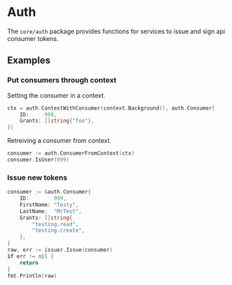 # Auth
The `core/auth` package provides functions for services to issue and sign api consumer tokens.

## Examples

### Put consumers through context
Setting the consumer in a context.

```go
ctx = auth.ContextWithConsumer(context.Background(), auth.Consumer{
	ID:     999,
	Grants: []string{"foo"},
})
```

Retreiving a consumer from context.

```go
consumer := auth.ConsumerFromContext(ctx)
consumer.IsUser(999)
```

### Issue new tokens

```go
consumer := &auth.Consumer{
	ID:        999,
	FirstName: "Testy",
	LastName:  "McTest",
	Grants: []string{
		"testing.read",
		"testing.create",
	},
}
raw, err := issuer.Issue(consumer)
if err != nil {
	return
}
fmt.Println(raw)
```